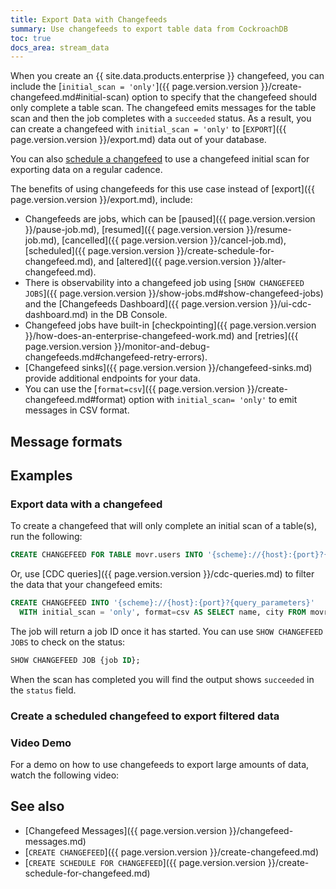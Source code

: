 ```yaml
---
title: Export Data with Changefeeds
summary: Use changefeeds to export table data from CockroachDB
toc: true
docs_area: stream_data
---
```


When you create an {{ site.data.products.enterprise }} changefeed, you can include the [`initial_scan = 'only'`]({{ page.version.version }}/create-changefeed.md#initial-scan) option to specify that the changefeed should only complete a table scan. The changefeed emits messages for the table scan and then the job completes with a `succeeded` status. As a result, you can create a changefeed with `initial_scan = 'only'` to [`EXPORT`]({{ page.version.version }}/export.md) data out of your database.

You can also [schedule a changefeed](#create-a-scheduled-changefeed-to-export-filtered-data) to use a changefeed initial scan for exporting data on a regular cadence.

The benefits of using changefeeds for this use case instead of [export]({{ page.version.version }}/export.md), include:

- Changefeeds are jobs, which can be [paused]({{ page.version.version }}/pause-job.md), [resumed]({{ page.version.version }}/resume-job.md), [cancelled]({{ page.version.version }}/cancel-job.md), [scheduled]({{ page.version.version }}/create-schedule-for-changefeed.md), and [altered]({{ page.version.version }}/alter-changefeed.md).
- There is observability into a changefeed job using [`SHOW CHANGEFEED JOBS`]({{ page.version.version }}/show-jobs.md#show-changefeed-jobs) and the [Changefeeds Dashboard]({{ page.version.version }}/ui-cdc-dashboard.md) in the DB Console.
- Changefeed jobs have built-in [checkpointing]({{ page.version.version }}/how-does-an-enterprise-changefeed-work.md) and [retries]({{ page.version.version }}/monitor-and-debug-changefeeds.md#changefeed-retry-errors).
- [Changefeed sinks]({{ page.version.version }}/changefeed-sinks.md) provide additional endpoints for your data.
- You can use the [`format=csv`]({{ page.version.version }}/create-changefeed.md#format) option with `initial_scan= 'only'` to emit messages in CSV format.


## Message formats


## Examples

### Export data with a changefeed

To create a changefeed that will only complete an initial scan of a table(s), run the following:

~~~ sql
CREATE CHANGEFEED FOR TABLE movr.users INTO '{scheme}://{host}:{port}?{query_parameters}' WITH initial_scan = 'only', format=csv;
~~~

Or, use [CDC queries]({{ page.version.version }}/cdc-queries.md) to filter the data that your changefeed emits:

~~~ sql
CREATE CHANGEFEED INTO '{scheme}://{host}:{port}?{query_parameters}'
  WITH initial_scan = 'only', format=csv AS SELECT name, city FROM movr.users;
~~~

The job will return a job ID once it has started. You can use `SHOW CHANGEFEED JOBS` to check on the status:

~~~ sql
SHOW CHANGEFEED JOB {job ID};
~~~

When the scan has completed you will find the output shows `succeeded` in the `status` field.

### Create a scheduled changefeed to export filtered data


### Video Demo

For a demo on how to use changefeeds to export large amounts of data, watch the following video:


## See also

- [Changefeed Messages]({{ page.version.version }}/changefeed-messages.md)
- [`CREATE CHANGEFEED`]({{ page.version.version }}/create-changefeed.md)
- [`CREATE SCHEDULE FOR CHANGEFEED`]({{ page.version.version }}/create-schedule-for-changefeed.md)